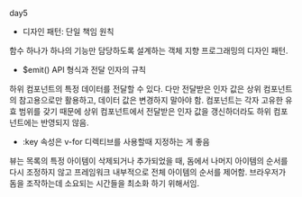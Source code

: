 day5

- 디자인 패턴: 단일 책임 원칙

함수 하나가 하나의 기능만 담당하도록 설계하는 객체 지향 프로그래밍의 디자인 패턴. 

- $emit() API  형식과 전달 인자의 규칙

하위 컴포넌트의 특정 데이터를 전달할 수 있다. 다만 전달받은 인자 값은 상위 컴포넌트의 참고용으로만 활용하고, 데이터 값은 변경하지 말아야 함. 컴포넌트는 각자 고유한 유효 범위를 갖기 때문에 상위 컴포넌트에서 전달받은 인자 값을 갱신하더라도 하위 컴포넌트에는 반영되지 않음.

- :key  속성은 v-for  디렉티브를 사용할때 지정하는 게 좋음

뷰는 목록의 특정 아이템이 삭제되거나 추가되었을 때, 돔에서 나머지 아이템의 순서를 다시 조정하지 않고 프레임워크 내부적으로 전체 아이템의 순서를 제어함. 브라우저가 돔을 조작하는데 소요되는 시간들을 최소화 하기 위해서임.